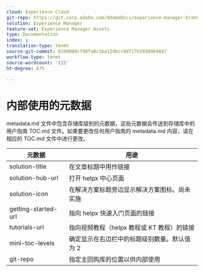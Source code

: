 ```yaml
---
cloud: Experience Cloud
git-repo: https://git.corp.adobe.com/AdobeDocs/experience-manager-brand-portal.zh-Hans
solution: Experience Manager
feature-set: Experience Manager Assets
type: Documentation
index: y
translation-type: tm+mt
source-git-commit: 0240080cf98fa0c1ba12dbcc9df17b2836064847
workflow-type: tm+mt
source-wordcount: '112'
ht-degree: 87%

---
```



# 内部使用的元数据

metadata.md 文件中包含存储库级别的元数据，这些元数据会传送到存储库中的用户指南 TOC.md 文件。如果要更改任何用户指南的 metadata.md 内容，请在相应的 TOC.md 文件中进行更改。

| 元数据 | 用途 |
|--- |--- |
| solution-title | 在文章标题中用作链接 |
| solution-hub-url | 打开 helpx 中心页面 |
| solution-icon | 在解决方案标题旁边显示解决方案图标。尚未实施 |
| getting-started-url | 指向 helpx 快速入门页面的链接 |
| tutorials-url | 指向视频教程（helpx 教程或 KT 教程）的链接 |
| mini-toc-levels | 确定显示在右边栏中的标题级别数量。默认值为 2 |
| git-repo | 指定主回购库的位置以供内部使用 |
